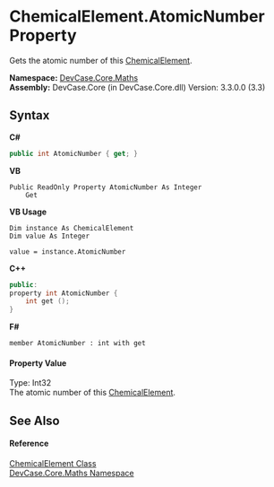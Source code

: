 # ChemicalElement.AtomicNumber Property 
 

Gets the atomic number of this <a href="T_DevCase_Core_Maths_ChemicalElement">ChemicalElement</a>.

**Namespace:**&nbsp;<a href="N_DevCase_Core_Maths">DevCase.Core.Maths</a><br />**Assembly:**&nbsp;DevCase.Core (in DevCase.Core.dll) Version: 3.3.0.0 (3.3)

## Syntax

**C#**<br />
``` C#
public int AtomicNumber { get; }
```

**VB**<br />
``` VB
Public ReadOnly Property AtomicNumber As Integer
	Get
```

**VB Usage**<br />
``` VB Usage
Dim instance As ChemicalElement
Dim value As Integer

value = instance.AtomicNumber

```

**C++**<br />
``` C++
public:
property int AtomicNumber {
	int get ();
}
```

**F#**<br />
``` F#
member AtomicNumber : int with get

```


#### Property Value
Type: Int32<br />The atomic number of this <a href="T_DevCase_Core_Maths_ChemicalElement">ChemicalElement</a>.

## See Also


#### Reference
<a href="T_DevCase_Core_Maths_ChemicalElement">ChemicalElement Class</a><br /><a href="N_DevCase_Core_Maths">DevCase.Core.Maths Namespace</a><br />